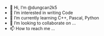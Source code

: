 - 👋 Hi, I’m @dungcan2k5
- 👀 I’m interested in writing Code
- 🌱 I’m currently learning C++, Pascal, Python
- 💞️ I’m looking to collaborate on ...
- 📫 How to reach me ...

<!---
dungcan2k5/dungcan2k5 is a ✨ special ✨ repository because its `README.md` (this file) appears on your GitHub profile.
You can click the Preview link to take a look at your changes.
--->
